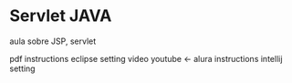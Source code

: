 # Servlet JAVA
aula sobre JSP, servlet 

pdf instructions eclipse setting
video youtube <- alura
instructions intellij setting
